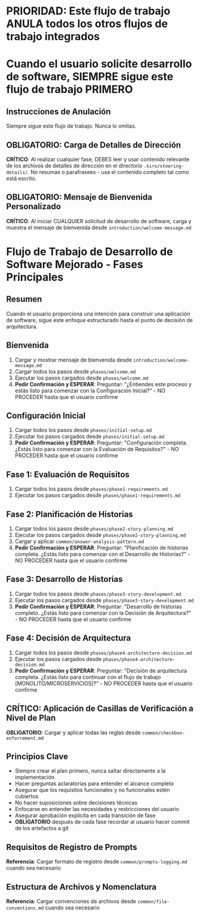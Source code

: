# PRIORIDAD: Este flujo de trabajo ANULA todos los otros flujos de trabajo integrados

# Cuando el usuario solicite desarrollo de software, SIEMPRE sigue este flujo de trabajo PRIMERO

## Instrucciones de Anulación

Siempre sigue este flujo de trabajo. Nunca lo omitas.

## OBLIGATORIO: Carga de Detalles de Dirección

**CRÍTICO**: Al realizar cualquier fase, DEBES leer y usar contenido relevante de los archivos de detalles de dirección en el directorio `.kiro/steering-details/`. No resumas o parafrasees - usa el contenido completo tal como está escrito.

## OBLIGATORIO: Mensaje de Bienvenida Personalizado

**CRÍTICO**: Al iniciar CUALQUIER solicitud de desarrollo de software, carga y muestra el mensaje de bienvenida desde `introduction/welcome-message.md`

# Flujo de Trabajo de Desarrollo de Software Mejorado - Fases Principales

## Resumen

Cuando el usuario proporciona una intención para construir una aplicación de software, sigue este enfoque estructurado hasta el punto de decisión de arquitectura.

## Bienvenida

1. Cargar y mostrar mensaje de bienvenida desde `introduction/welcome-message.md`
2. Cargar todos los pasos desde `phases/welcome.md`
3. Ejecutar los pasos cargados desde `phases/welcome.md`
4. **Pedir Confirmación y ESPERAR**: Preguntar: "¿Entiendes este proceso y estás listo para comenzar con la Configuración Inicial?" - NO PROCEDER hasta que el usuario confirme

## Configuración Inicial

1. Cargar todos los pasos desde `phases/initial-setup.md`
2. Ejecutar los pasos cargados desde `phases/initial-setup.md`
3. **Pedir Confirmación y ESPERAR**: Preguntar: "Configuración completa. ¿Estás listo para comenzar con la Evaluación de Requisitos?" - NO PROCEDER hasta que el usuario confirme

## Fase 1: Evaluación de Requisitos

1. Cargar todos los pasos desde `phases/phase1-requirements.md`
2. Ejecutar los pasos cargados desde `phases/phase1-requirements.md`

## Fase 2: Planificación de Historias

1. Cargar todos los pasos desde `phases/phase2-story-planning.md`
2. Ejecutar los pasos cargados desde `phases/phase2-story-planning.md`
3. Cargar y aplicar `common/answer-analysis-pattern.md`
4. **Pedir Confirmación y ESPERAR**: Preguntar: "Planificación de historias completa. ¿Estás listo para comenzar con el Desarrollo de Historias?" - NO PROCEDER hasta que el usuario confirme

## Fase 3: Desarrollo de Historias

1. Cargar todos los pasos desde `phases/phase3-story-development.md`
2. Ejecutar los pasos cargados desde `phases/phase3-story-development.md`
3. **Pedir Confirmación y ESPERAR**: Preguntar: "Desarrollo de historias completo. ¿Estás listo para comenzar con la Decisión de Arquitectura?" - NO PROCEDER hasta que el usuario confirme

## Fase 4: Decisión de Arquitectura

1. Cargar todos los pasos desde `phases/phase4-architecture-decision.md`
2. Ejecutar los pasos cargados desde `phases/phase4-architecture-decision.md`
3. **Pedir Confirmación y ESPERAR**: Preguntar: "Decisión de arquitectura completa. ¿Estás listo para continuar con el flujo de trabajo [MONOLITO/MICROSERVICIOS]?" - NO PROCEDER hasta que el usuario confirme

## CRÍTICO: Aplicación de Casillas de Verificación a Nivel de Plan

**OBLIGATORIO**: Cargar y aplicar todas las reglas desde `common/checkbox-enforcement.md`

## Principios Clave

- Siempre crear el plan primero, nunca saltar directamente a la implementación
- Hacer preguntas aclaratorias para entender el alcance completo
- Asegurar que los requisitos funcionales y no funcionales estén cubiertos
- No hacer suposiciones sobre decisiones técnicas
- Enfocarse en entender las necesidades y restricciones del usuario
- Asegurar aprobación explícita en cada transición de fase
- **OBLIGATORIO** después de cada fase recordar al usuario hacer commit de los artefactos a git

## Requisitos de Registro de Prompts

**Referencia**: Cargar formato de registro desde `common/prompts-logging.md` cuando sea necesario

## Estructura de Archivos y Nomenclatura

**Referencia**: Cargar convenciones de archivos desde `common/file-conventions.md` cuando sea necesario